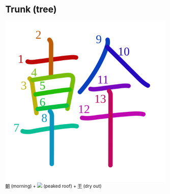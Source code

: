 # Trunk  (tree)
![5e79](Kanji/kanji-colorize/5e79.svg)
[朝](Kanji/kanji-dict/朝.md) (morning) + ![](http://www.kanjidamage.com/assets/radsmall/peaked-roof-101ed55c4533ee7cab55b6f451f806104b277ec5d598112a9a5edd47f0853844.jpg) (peaked roof) + [干](Kanji/kanji-dict/干.md) (dry out)